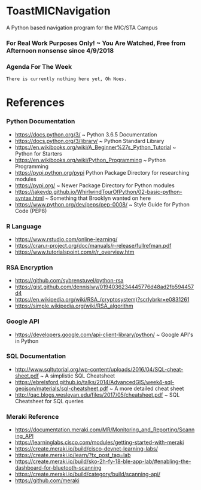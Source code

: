 # ToastMICNavigation
A Python based navigation program for the MIC/STA Campus
### For Real Work Purposes Only! ~ You Are Watched, Free from Afternoon nonsense since 4/9/2018

### Agenda For The Week
```
There is currently nothing here yet, Oh Noes.
```

# References
### Python Documentation
- https://docs.python.org/3/ ~ Python 3.6.5 Documentation
- https://docs.python.org/3/library/ ~ Python Standard Library
- https://en.wikibooks.org/wiki/A_Beginner%27s_Python_Tutorial ~ Python for Starters
- https://en.wikibooks.org/wiki/Python_Programming ~ Python Programming
- https://pypi.python.org/pypi Python Package Directory for researching modules
- https://pypi.org/ ~ Newer Package Directory for Python modules
- https://jakevdp.github.io/WhirlwindTourOfPython/02-basic-python-syntax.html ~ Something that Brooklyn wanted on here
- https://www.python.org/dev/peps/pep-0008/ ~ Style Guide for Python Code (PEP8)

### R Language
- https://www.rstudio.com/online-learning/
- https://cran.r-project.org/doc/manuals/r-release/fullrefman.pdf
- https://www.tutorialspoint.com/r/r_overview.htm

### RSA Encryption
- https://github.com/sybrenstuvel/python-rsa
- https://gist.github.com/dennislwy/0194036234445776d48ad2fb594457d4
- https://en.wikipedia.org/wiki/RSA_(cryptosystem)?scrlybrkr=e0831261
- https://simple.wikipedia.org/wiki/RSA_algorithm

### Google API
- https://developers.google.com/api-client-library/python/ ~ Google API's in Python

### SQL Documentation
- http://www.sqltutorial.org/wp-content/uploads/2016/04/SQL-cheat-sheet.pdf ~ A simplistic SQL Cheatsheet
- https://ebrelsford.github.io/talks/2014/AdvancedGIS/week4-sql-geojson/materials/sql-cheatsheet.pdf ~ A more detailed cheat sheet
- http://qac.blogs.wesleyan.edu/files/2017/05/cheatsheet.pdf ~ SQL Cheatsheet for SQL queries

### Meraki Reference

- https://documentation.meraki.com/MR/Monitoring_and_Reporting/Scanning_API
- https://learninglabs.cisco.com/modules/getting-started-with-meraki
- https://create.meraki.io/build/cisco-devnet-learning-labs/
- https://create.meraki.io/learn/?tx_post_tag=lab
- https://create.meraki.io/build/sko-2h-fy-18-ble-app-lab/#enabling-the-dashboard-for-bluetooth-scanning
- https://create.meraki.io/build/category/build/scanning-api/
- https://github.com/meraki
